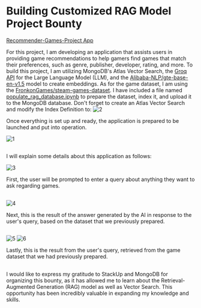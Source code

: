 # Building Customized RAG Model Project Bounty

[Recommender-Games-Project App](https://recommender-games-project.streamlit.app/)

For this project, I am developing an application that assists users in providing game recommendations to help gamers find games that match their preferences, such as genre, publisher, developer, rating, and more. To build this project, I am utilizing MongoDB's Atlas Vector Search, the [Groq API](https://groq.com/) for the Large Language Model (LLM), and the [Alibaba-NLP/gte-base-en-v1.5](https://huggingface.co/Alibaba-NLP/gte-base-en-v1.5) model to create embeddings. As for the game dataset, I am using the [FronkonGames/steam-games-dataset](https://huggingface.co/datasets/FronkonGames/steam-games-dataset). I have included a file named [populate_rag_database.ipynb](https://github.com/ikhsanashki/RAG-Bounty-Project/blob/main/populate_rag_database.ipynb) to prepare the dataset, index it, and upload it to the MongoDB database. Don't forget to create an Atlas Vector Search and modify the Index Definition to:
![2](https://github.com/ikhsanashki/RAG-Bounty-Project/assets/169969056/396dc7cd-3435-4704-8112-c588ce6d9b33)


Once everything is set up and ready, the application is prepared to be launched and put into operation.

![1](https://github.com/ikhsanashki/RAG-Bounty-Project/assets/169969056/1096c4e2-cca9-404a-acf9-bd10084c3a0d)


##
I will explain some details about this application as follows:


![3](https://github.com/ikhsanashki/RAG-Bounty-Project/assets/169969056/499dee9d-49dc-491b-ba81-78a5a35a892a)

First, the user will be prompted to enter a query about anything they want to ask regarding games.
##

![4](https://github.com/ikhsanashki/RAG-Bounty-Project/assets/169969056/b37bda32-ba38-497b-ab3c-933e37c8c274)

Next, this is the result of the answer generated by the AI in response to the user's query, based on the dataset that we previously prepared.
##

![5](https://github.com/ikhsanashki/RAG-Bounty-Project/assets/169969056/0d3cd6c1-bddc-45ce-a121-e9bb6c10bd5e)
![6](https://github.com/ikhsanashki/RAG-Bounty-Project/assets/169969056/00841f6d-4f1e-449f-b835-326baf52f5a2)

Lastly, this is the result from the user's query, retrieved from the game dataset that we had previously prepared.
##
I would like to express my gratitude to StackUp and MongoDB for organizing this bounty, as it has allowed me to learn about the Retrieval-Augmented Generation (RAG) model as well as Vector Search. This opportunity has been incredibly valuable in expanding my knowledge and skills.
